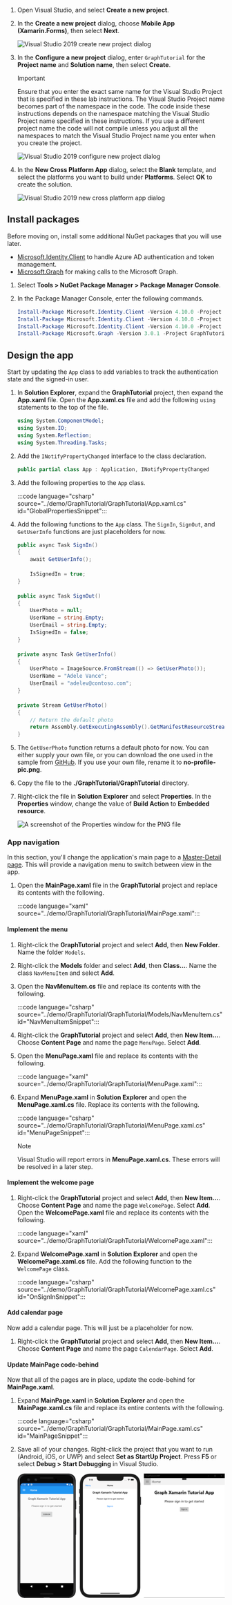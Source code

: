 <!-- markdownlint-disable MD002 MD041 -->

1. Open Visual Studio, and select **Create a new project**.

1. In the **Create a new project** dialog, choose **Mobile App (Xamarin.Forms)**, then select **Next**.

    ![Visual Studio 2019 create new project dialog](images/new-project-dialog.png)

1. In the **Configure a new project** dialog, enter `GraphTutorial` for the **Project name** and **Solution name**, then select **Create**.

    > [!IMPORTANT]
    > Ensure that you enter the exact same name for the Visual Studio Project that is specified in these lab instructions. The Visual Studio Project name becomes part of the namespace in the code. The code inside these instructions depends on the namespace matching the Visual Studio Project name specified in these instructions. If you use a different project name the code will not compile unless you adjust all the namespaces to match the Visual Studio Project name you enter when you create the project.

    ![Visual Studio 2019 configure new project dialog](images/configure-new-project-dialog.png)

1. In the **New Cross Platform App** dialog, select the **Blank** template, and select the platforms you want to build under **Platforms**. Select **OK** to create the solution.

    ![Visual Studio 2019 new cross platform app dialog](images/new-cross-platform-app-dialog.png)

## Install packages

Before moving on, install some additional NuGet packages that you will use later.

- [Microsoft.Identity.Client](https://www.nuget.org/packages/Microsoft.Identity.Client/) to handle Azure AD authentication and token management.
- [Microsoft.Graph](https://www.nuget.org/packages/Microsoft.Graph/) for making calls to the Microsoft Graph.

1. Select **Tools > NuGet Package Manager > Package Manager Console**.

1. In the Package Manager Console, enter the following commands.

    ```Powershell
    Install-Package Microsoft.Identity.Client -Version 4.10.0 -Project GraphTutorial
    Install-Package Microsoft.Identity.Client -Version 4.10.0 -Project GraphTutorial.Android
    Install-Package Microsoft.Identity.Client -Version 4.10.0 -Project GraphTutorial.iOS
    Install-Package Microsoft.Graph -Version 3.0.1 -Project GraphTutorial
    ```

## Design the app

Start by updating the `App` class to add variables to track the authentication state and the signed-in user.

1. In **Solution Explorer**, expand the **GraphTutorial** project, then expand the **App.xaml** file. Open the **App.xaml.cs** file and add the following `using` statements to the top of the file.

    ```csharp
    using System.ComponentModel;
    using System.IO;
    using System.Reflection;
    using System.Threading.Tasks;
    ```

1. Add the `INotifyPropertyChanged` interface to the class declaration.

    ```csharp
    public partial class App : Application, INotifyPropertyChanged
    ```

1. Add the following properties to the `App` class.

    :::code language="csharp" source="../demo/GraphTutorial/GraphTutorial/App.xaml.cs" id="GlobalPropertiesSnippet":::

1. Add the following functions to the `App` class. The `SignIn`, `SignOut`, and `GetUserInfo` functions are just placeholders for now.

    ```csharp
    public async Task SignIn()
    {
        await GetUserInfo();

        IsSignedIn = true;
    }

    public async Task SignOut()
    {
        UserPhoto = null;
        UserName = string.Empty;
        UserEmail = string.Empty;
        IsSignedIn = false;
    }

    private async Task GetUserInfo()
    {
        UserPhoto = ImageSource.FromStream(() => GetUserPhoto());
        UserName = "Adele Vance";
        UserEmail = "adelev@contoso.com";
    }

    private Stream GetUserPhoto()
    {
        // Return the default photo
        return Assembly.GetExecutingAssembly().GetManifestResourceStream("GraphTutorial.no-profile-pic.png");
    }
    ```

1. The `GetUserPhoto` function returns a default photo for now. You can either supply your own file, or you can download the one used in the sample from [GitHub](https://github.com/microsoftgraph/msgraph-training-xamarin/blob/master/tutorial/images/no-profile-pic.png). If you use your own file, rename it to **no-profile-pic.png**.

1. Copy the file to the **./GraphTutorial/GraphTutorial** directory.

1. Right-click the file in **Solution Explorer** and select **Properties**. In the **Properties** window, change the value of **Build Action** to **Embedded resource**.

    ![A screenshot of the Properties window for the PNG file](./images/png-file-properties.png)

### App navigation

In this section, you'll change the application's main page to a [Master-Detail page](/xamarin/xamarin-forms/app-fundamentals/navigation/master-detail-page). This will provide a navigation menu to switch between view in the app.

1. Open the **MainPage.xaml** file in the **GraphTutorial** project and replace its contents with the following.

    :::code language="xaml" source="../demo/GraphTutorial/GraphTutorial/MainPage.xaml":::

#### Implement the menu

1. Right-click the **GraphTutorial** project and select **Add**, then **New Folder**. Name the folder `Models`.

1. Right-click the **Models** folder and select **Add**, then **Class...**. Name the class `NavMenuItem` and select **Add**.

1. Open the **NavMenuItem.cs** file and replace its contents with the following.

    :::code language="csharp" source="../demo/GraphTutorial/GraphTutorial/Models/NavMenuItem.cs" id="NavMenuItemSnippet":::

1. Right-click the **GraphTutorial** project and select **Add**, then **New Item...**. Choose **Content Page** and name the page `MenuPage`. Select **Add**.

1. Open the **MenuPage.xaml** file and replace its contents with the following.

    :::code language="xaml" source="../demo/GraphTutorial/GraphTutorial/MenuPage.xaml":::

1. Expand **MenuPage.xaml** in **Solution Explorer** and open the **MenuPage.xaml.cs** file. Replace its contents with the following.

    :::code language="csharp" source="../demo/GraphTutorial/GraphTutorial/MenuPage.xaml.cs" id="MenuPageSnippet":::

    > [!NOTE]
    > Visual Studio will report errors in **MenuPage.xaml.cs**. These errors will be resolved in a later step.

#### Implement the welcome page

1. Right-click the **GraphTutorial** project and select **Add**, then **New Item...**. Choose **Content Page** and name the page `WelcomePage`. Select **Add**. Open the **WelcomePage.xaml** file and replace its contents with the following.

    :::code language="xaml" source="../demo/GraphTutorial/GraphTutorial/WelcomePage.xaml":::

1. Expand **WelcomePage.xaml** in **Solution Explorer** and open the **WelcomePage.xaml.cs** file. Add the following function to the `WelcomePage` class.

    :::code language="csharp" source="../demo/GraphTutorial/GraphTutorial/WelcomePage.xaml.cs" id="OnSignInSnippet":::

#### Add calendar page

Now add a calendar page. This will just be a placeholder for now.

1. Right-click the **GraphTutorial** project and select **Add**, then **New Item...**. Choose **Content Page** and name the page `CalendarPage`. Select **Add**.

#### Update MainPage code-behind

Now that all of the pages are in place, update the code-behind for **MainPage.xaml**.

1. Expand **MainPage.xaml** in **Solution Explorer** and open the **MainPage.xaml.cs** file and replace its entire contents with the following.

    :::code language="csharp" source="../demo/GraphTutorial/GraphTutorial/MainPage.xaml.cs" id="MainPageSnippet":::

1. Save all of your changes. Right-click the project that you want to run (Android, iOS, or UWP) and select **Set as StartUp Project**. Press **F5** or select **Debug > Start Debugging** in Visual Studio.

    ![Screenshots of the Android, iOS, and UWP versions of the application](./images/welcome-page.png)
